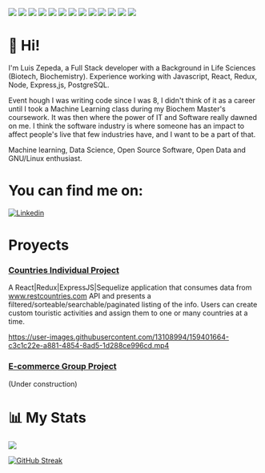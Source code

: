 
![](https://img.shields.io/badge/Code-Javscript-informational?style=for-the-badge&logo=javascript&logoColor=white&color=2bbc8a)
![](https://img.shields.io/badge/Code-ExpresJS-informational?style=for-the-badge&logo=javascript&logoColor=white&color=2bbc8a)
![](https://img.shields.io/badge/Code-NodeJS-informational?style=for-the-badge&logo=nodedotjs&logoColor=white&color=2bbc8a)
![](https://img.shields.io/badge/Code-Sequelize-informational?style=for-the-badge&logo=sequelize&logoColor=white&color=2bbc8a)
![](https://img.shields.io/badge/Code-PostgreSQL-informational?style=for-the-badge&logo=postgresql&logoColor=white&color=2bbc8a)
![](https://img.shields.io/badge/Code-React-informational?style=for-the-badge&logo=react&logoColor=white&color=2bbc8a)
![](https://img.shields.io/badge/Code-Redux-informational?style=for-the-badge&logo=redux&logoColor=white&color=2bbc8a)
![](https://img.shields.io/badge/Code-HTML-informational?style=for-the-badge&logo=html5&logoColor=white&color=2bbc8a)
![](https://img.shields.io/badge/Code-css-informational?style=for-the-badge&logo=css3&logoColor=white&color=2bbc8a)
![](https://img.shields.io/badge/editor-VSCode-informational?style=for-the-badge&logo=visualstudiocode&logoColor=white&color=2bbc8a)
![](https://img.shields.io/badge/editor-vim-informational?style=for-the-badge&logo=vim&logoColor=white&color=2bbc8a)
![](https://img.shields.io/badge/OS-Linux-informational?style=for-the-badge&logo=linux&logoColor=white&color=2bbc8a)
![](https://img.shields.io/badge/OS-Fedora-informational?style=for-the-badge&logo=fedora&logoColor=white&color=2bbc8a)


# 👋 Hi!

I'm Luis Zepeda, a Full Stack developer with a Background in Life Sciences (Biotech, Biochemistry). Experience working with Javascript, React, Redux, Node, Express,js, PostgreSQL. 

Event hough I was writing code since I was 8, I didn't think of it as a career until I took a Machine Learning class during my Biochem Master's coursework. It was then where the power of IT and Software really dawned on me. I think the software industry is where someone has an impact to affect people's live that few industries have, and I want to be a part of that.

Machine learning, Data Science, Open Source Software, Open Data and GNU/Linux enthusiast.


# You can find me on: 

[![Linkedin](https://img.shields.io/badge/Social-Linkedin-informational?style=for-the-badge&logo=linkedin&logoColor=white&color=2bbc8a)](https://www.linkedin.com/in/luiszepedatamez/)

# Proyects

### [Countries Individual Project](https://github.com/donxepe/pi-countries)

A React|Redux|ExpressJS|Sequelize application that consumes data from www.restcountries.com API and presents a filtered/sorteable/searchable/paginated listing of the info. Users can create custom touristic activities and assign them to one or many countries at a time.

https://user-images.githubusercontent.com/13108994/159401664-c3c1c22e-a881-4854-8ad5-1d288ce996cd.mp4

### [E-commerce Group Project](https://github.com/bserra7/E-Commerce-G7)
(Under construction)

# 📊 My Stats

[![](https://github-readme-stats.vercel.app/api?username=donxepe&&show_icons=true&count_private=true&theme=radical&hide=stars)](https://github.com/donxepe)

[![GitHub Streak](https://github-readme-streak-stats.herokuapp.com/?user=donxepe&theme=dark&count_private=true&theme=radical)](https://github.com/donxepe)




